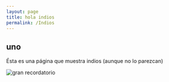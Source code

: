 ```yaml
---
layout: page
title: hola indios
permalink: /Indios
---
```

## uno
Ésta es una página que muestra indios (aunque no lo parezcan)

![gran recordatorio](/imagenes/01042020.jpeg)
